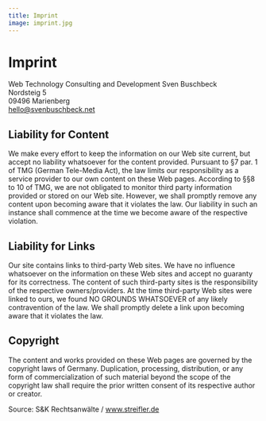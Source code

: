 ```yaml
---
title: Imprint
image: imprint.jpg
---
```

Imprint
=======

Web Technology Consulting and Development Sven Buschbeck<br>
Nordsteig 5<br>
09496 Marienberg<br>
[hello@svenbuschbeck.net](mailto:hello@svenbuschbeck.net)

Liability for Content
---------------------

We make every effort to keep the information on our Web site current, but accept no liability whatsoever for the content provided. Pursuant to §7 par. 1 of TMG (German Tele-Media Act), the law limits our responsibility as a service provider to our own content on these Web pages. According to §§8 to 10 of TMG, we are not obligated to monitor third party information provided or stored on our Web site. However, we shall promptly remove any content upon becoming aware that it violates the law. Our liability in such an instance shall commence at the time we become aware of the respective violation.

Liability for Links
-------------------

Our site contains links to third-party Web sites. We have no influence whatsoever on the information on these Web sites and accept no guaranty for its correctness. The content of such third-party sites is the responsibility of the respective owners/providers. At the time third-party Web sites were linked to ours, we found NO GROUNDS WHATSOEVER of any likely contravention of the law. We shall promptly delete a link upon becoming aware that it violates the law.

Copyright
---------

The content and works provided on these Web pages are governed by the copyright laws of Germany. Duplication, processing, distribution, or any form of commercialization of such material beyond the scope of the copyright law shall require the prior written consent of its respective author or creator.

Source: S&K Rechtsanwälte / www.streifler.de